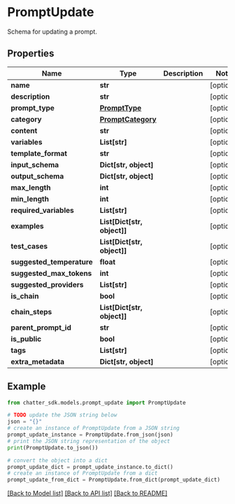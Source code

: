 # PromptUpdate

Schema for updating a prompt.

## Properties

Name | Type | Description | Notes
------------ | ------------- | ------------- | -------------
**name** | **str** |  | [optional] 
**description** | **str** |  | [optional] 
**prompt_type** | [**PromptType**](PromptType.md) |  | [optional] 
**category** | [**PromptCategory**](PromptCategory.md) |  | [optional] 
**content** | **str** |  | [optional] 
**variables** | **List[str]** |  | [optional] 
**template_format** | **str** |  | [optional] 
**input_schema** | **Dict[str, object]** |  | [optional] 
**output_schema** | **Dict[str, object]** |  | [optional] 
**max_length** | **int** |  | [optional] 
**min_length** | **int** |  | [optional] 
**required_variables** | **List[str]** |  | [optional] 
**examples** | **List[Dict[str, object]]** |  | [optional] 
**test_cases** | **List[Dict[str, object]]** |  | [optional] 
**suggested_temperature** | **float** |  | [optional] 
**suggested_max_tokens** | **int** |  | [optional] 
**suggested_providers** | **List[str]** |  | [optional] 
**is_chain** | **bool** |  | [optional] 
**chain_steps** | **List[Dict[str, object]]** |  | [optional] 
**parent_prompt_id** | **str** |  | [optional] 
**is_public** | **bool** |  | [optional] 
**tags** | **List[str]** |  | [optional] 
**extra_metadata** | **Dict[str, object]** |  | [optional] 

## Example

```python
from chatter_sdk.models.prompt_update import PromptUpdate

# TODO update the JSON string below
json = "{}"
# create an instance of PromptUpdate from a JSON string
prompt_update_instance = PromptUpdate.from_json(json)
# print the JSON string representation of the object
print(PromptUpdate.to_json())

# convert the object into a dict
prompt_update_dict = prompt_update_instance.to_dict()
# create an instance of PromptUpdate from a dict
prompt_update_from_dict = PromptUpdate.from_dict(prompt_update_dict)
```
[[Back to Model list]](../README.md#documentation-for-models) [[Back to API list]](../README.md#documentation-for-api-endpoints) [[Back to README]](../README.md)


